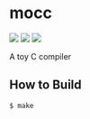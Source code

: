 # mocc

[![](https://github.com/Ryooooooga/mocc/workflows/Test/badge.svg)](https://github.com/Ryooooooga/mocc/actions)
[![](https://github.com/Ryooooooga/mocc/workflows/Lint/badge.svg)](https://github.com/Ryooooooga/mocc/actions)
[![](https://github.com/Ryooooooga/mocc/workflows/Docker/badge.svg)](https://github.com/Ryooooooga/mocc/actions)

A toy C compiler

## How to Build

```shell
$ make
```
